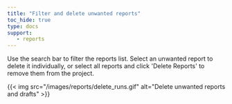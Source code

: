 ```yaml
---
title: "Filter and delete unwanted reports"
toc_hide: true
type: docs
support:
   - reports
---
```

Use the search bar to filter the reports list. Select an unwanted report to delete it individually, or select all reports and click 'Delete Reports' to remove them from the project.

{{< img src="/images/reports/delete_runs.gif" alt="Delete unwanted reports and drafts" >}}
